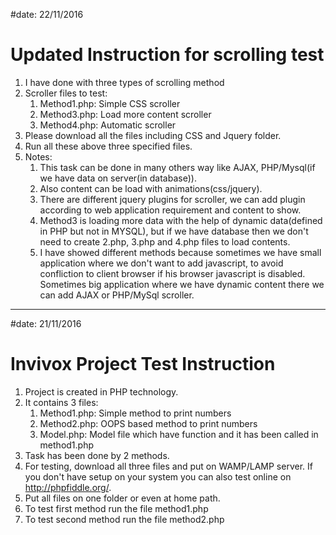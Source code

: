 #date: 22/11/2016
# Updated Instruction for scrolling test
1. I have done with three types of scrolling method
2. Scroller files to test:
    1. Method1.php: Simple CSS scroller
    2. Method3.php: Load more content scroller
    3. Method4.php: Automatic scroller
3. Please download all the files including CSS and Jquery folder.
4. Run all these above three specified files.
5. Notes: 
    1. This task can be done in many others way like AJAX, PHP/Mysql(if we have data on server(in database)). 
    2. Also content can be load with animations(css/jquery). 
    3. There are different jquery plugins for scroller, we can add plugin according to web application requirement and content     to show.
    4. Method3 is loading more data with the help of dynamic data(defined in PHP but not in MYSQL), but if we have database         then we don't need to create 2.php, 3.php and 4.php files to load contents.
    5. I have showed different methods because sometimes we have small application where we don't want to add javascript, to       avoid confliction to client browser if his browser javascript is disabled. Sometimes big application where we have dynamic     content there we can add AJAX or PHP/MySql scroller.  

----------------------------------------------------------------------------
#date: 21/11/2016
# Invivox Project Test Instruction
1. Project is created in PHP technology.
2. It contains 3 files:
    1. Method1.php: Simple method to print numbers
    2. Method2.php: OOPS based method to print numbers
    3. Model.php: Model file which have function and it has been called in method1.php
3. Task has been done by 2 methods.
4. For testing, download all three files and put on WAMP/LAMP server. If you don't have setup on your system you can also test online on http://phpfiddle.org/.
5. Put all files on one folder or even at home path.
6. To test first method run the file method1.php
7. To test second method run the file method2.php

